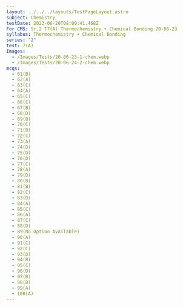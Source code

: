 ```yaml
---
layout: ../../../layouts/TestPageLayout.astro
subject: Chemistry
testDate: 2023-06-20T08:00:41.468Z
For CMS: Sr.2 T7(A) Thermochemistry + Chemical Bonding 20-06-23
syllabus: Thermochemistry + Chemical Bonding
series: "2"
test: 7(A)
Images:
  - /Images/Tests/20-06-23-1-chem.webp
  - /Images/Tests/20-06-24-2-chem.webp
mcqs:
  - 61(B)
  - 62(A)
  - 63(C)
  - 64(A)
  - 65(C)
  - 66(C)
  - 67(B)
  - 68(D)
  - 69(B)
  - 70(C)
  - 71(B)
  - 72(C)
  - 73(A)
  - 74(D)
  - 75(D)
  - 76(D)
  - 77(C)
  - 78(A)
  - 79(D)
  - 80(B)
  - 81(B)
  - 82(C)
  - 83(D)
  - 84(A)
  - 85(C)
  - 86(A)
  - 87(C)
  - 88(D)
  - 89(No Option Available)
  - 90(A)
  - 91(C)
  - 92(C)
  - 93(D)
  - 94(B)
  - 95(C)
  - 96(D)
  - 97(B)
  - 98(B)
  - 99(A)
  - 100(A)
---
```

